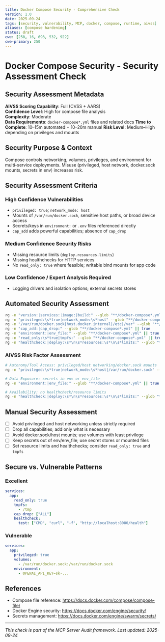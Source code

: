 ```yaml
---
title: Docker Compose Security - Comprehensive Check
version: 1.0
date: 2025-09-24
tags: [security, vulnerability, MCP, docker, compose, runtime, aivss]
aliases: [compose hardening]
status: draft
cwe: [250, 16, 693, 532, 922]
cwe-primary: 250
---
```


# Docker Compose Security - Security Assessment Check

## Security Assessment Metadata

**AIVSS Scoring Capability**: Full (CVSS + AARS)  
**Confidence Level**: High for compose file analysis  
**Complexity**: Moderate  
**Data Requirements**: `docker-compose*.yml` files and related docs
**Time to Complete**: 10–15m automated + 10–20m manual
**Risk Level**: Medium–High depending on privileges and mounts

## Security Purpose & Context

Compose controls networking, volumes, privileges, and environment for multi-service deployments. Misuse (privileged, host network, docker.sock mounts, secrets in env) increases risk.

## Security Assessment Criteria

### High Confidence Vulnerabilities
- `privileged: true`; `network_mode: host`  
- Mounts of `/var/run/docker.sock`, sensitive host paths, or broad device access  
- Secrets/keys in `environment:` or `.env` files referenced directly  
- `cap_add` adds powerful capabilities; absence of `cap_drop`  

### Medium Confidence Security Risks
- Missing resource limits (`deploy.resources.limits`)  
- Missing healthchecks for HTTP services  
- No `read_only: true` where feasible; writable bind mounts for app code

### Low Confidence / Expert Analysis Required
- Logging drivers and isolation options; external secrets stores

## Automated Security Assessment

```bash
rg -n "version:|services:|image:|build:" --glob "**/docker-compose*.yml" || true
rg -n "privileged:\s*true|network_mode:\s*host" --glob "**/docker-compose*.yml" || true
rg -n "/var/run/docker.sock|host.docker.internal|/etc|/var" --glob "**/docker-compose*.yml" || true
rg -n "cap_add:|cap_drop:" --glob "**/docker-compose*.yml" || true
rg -n "environment:|env_file:" --glob "**/docker-compose*.yml" || true
rg -n "read_only:\s*true|tmpfs:" --glob "**/docker-compose*.yml" || true
rg -n "healthcheck:|deploy:\s*\n\s*resources:\s*\n\s*limits:" --glob "**/docker-compose*.yml" || true
```

### AIVSS Risk Factor Assessment
```bash
# Autonomy/Tool Access: privileged/host networking/docker.sock mounts
rg -n "privileged:\s*true|network_mode:\s*host|/var/run/docker.sock" --glob "**/docker-compose*.yml" || true

# Data Exposure: secrets in env or env_file
rg -n "environment:|env_file:" --glob "**/docker-compose*.yml" || true

# Availability: no healthcheck/resource limits
rg -n "healthcheck:|deploy:\s*\n\s*resources:\s*\n\s*limits:" --glob "**/docker-compose*.yml" || true
```

## Manual Security Assessment

- [ ] Avoid privileged and host networking unless strictly required  
- [ ] Drop all capabilities; add only what is necessary  
- [ ] Avoid docker.sock/host mounts; use volumes with least privilege  
- [ ] Keep secrets out of env/env_file; use secret stores or mounted files  
- [ ] Set resource limits and healthchecks; consider `read_only: true` and `tmpfs`

## Secure vs. Vulnerable Patterns

### Excellent
```yaml
services:
  app:
    read_only: true
    tmpfs:
      - /tmp
    cap_drop: ["ALL"]
    healthcheck:
      test: ["CMD", "curl", "-f", "http://localhost:8080/health"]
```

### Vulnerable
```yaml
services:
  app:
    privileged: true
    volumes:
      - /var/run/docker.sock:/var/run/docker.sock
    environment:
      - OPENAI_API_KEY=sk-...
```

## References
- Compose file reference: https://docs.docker.com/compose/compose-file/  
- Docker Engine security: https://docs.docker.com/engine/security/  
- Secrets management: https://docs.docker.com/engine/swarm/secrets/

---
*This check is part of the MCP Server Audit framework. Last updated: 2025-09-24*

